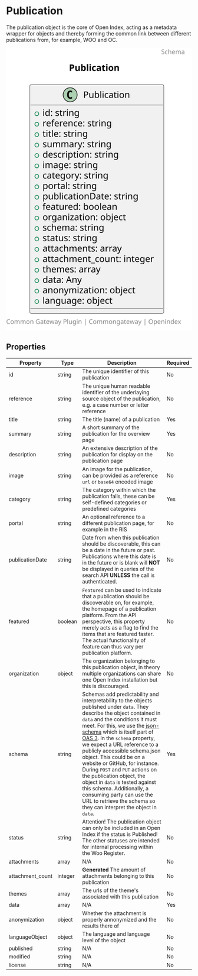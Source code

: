 # Publication

The publication object is the core of Open Index, acting as a metadata wrapper for objects and thereby forming the common link between different publications from, for example, WOO and OC.

![Class Diagram](https://github.com/CommonGateway/OpenIndex/blob/main/docs/schema/Publication.svg)

## Properties

| Property | Type | Description | Required |
|----------|------|-------------|----------|
| id | string | The unique identifier of this publication | No |
| reference | string | The unique human readable identifier of the underlaying source object of the publication, e.g. a case number or letter reference | No |
| title | string | The title (name) of a publication | Yes |
| summary | string | A short summary of the publication for the overview page | Yes |
| description | string | An extensive description of the publication for display on the publication page | No |
| image | string | An image for the publication, can be provided as a reference `url` or `base64` encoded image | No |
| category | string | The category within which the publication falls, these can be self-defined categories or predefined categories | Yes |
| portal | string | An optional reference to a different publication page, for example in the RIS | No |
| publicationDate | string | Date from when this publication should be discoverable, this can be a date in the future or past. Publications where this date is in the future or is blank will **NOT** be displayed in queries of the search API **UNLESS** the call is authenticated. | No |
| featured | boolean | `Featured` can be used to indicate that a publication should be discoverable on, for example, the homepage of a publication platform. From the API perspective, this property merely acts as a flag to find the items that are featured faster. The actual functionality of feature can thus vary per publication platform. | No |
| organization | object | The organization belonging to this publication object, in theory multiple organizations can share one Open Index installation but this is discouraged. | No |
| schema | string | Schemas add predictability and interpretability to the objects published under `data`. They describe the object contained in `data` and the conditions it must meet. For this, we use the [json-schema](https://json-schema.org/) which is itself part of [OAS 3](https://swagger.io/specification/). In the `schema` property, we expect a URL reference to a publicly accessible schema.json object. This could be on a website or GitHub, for instance. During `POST` and `PUT` actions on the publication object, the object in `data` is tested against this schema. Additionally, a consuming party can use the URL to retrieve the schema so they can interpret the object in `data`. | Yes |
| status | string | Attention! The publication object can only be included in an Open Index if the status is Published! The other statuses are intended for internal processing within the Woo Register. | No |
| attachments | array | N/A | No |
| attachment_count | integer | **Generated** The amount of attachments belonging to this publication | No |
| themes | array | The urls of the theme's associated with this publication | No |
| data | array | N/A | Yes |
| anonymization | object | Whether the attachment is properly annonymized and the results there of | No |
| languageObject | object | The language and language level of the object | No |
| published | string | N/A | No |
| modified | string | N/A | No |
| license | string | N/A | No |
